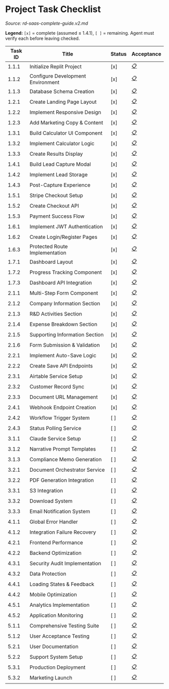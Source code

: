 # Project Task Checklist

_Source: rd-saas-complete-guide.v2.md_

**Legend:** `[x]` = complete (assumed ≤ 1.4.1), `[ ]` = remaining. Agent must verify each before leaving checked.

| Task ID | Title | Status | Acceptance |
|---|---|---|---|
| 1.1.1 | Initialize Replit Project | [x] | [📋](./acceptance/1.1.1.md) |
| 1.1.2 | Configure Development Environment | [x] | [📋](./acceptance/1.1.2.md) |
| 1.1.3 | Database Schema Creation | [x] | [📋](./acceptance/1.1.3.md) |
| 1.2.1 | Create Landing Page Layout | [x] | [📋](./acceptance/1.2.1.md) |
| 1.2.2 | Implement Responsive Design | [x] | [📋](./acceptance/1.2.2.md) |
| 1.2.3 | Add Marketing Copy & Content | [x] | [📋](./acceptance/1.2.3.md) |
| 1.3.1 | Build Calculator UI Component | [x] | [📋](./acceptance/1.3.1.md) |
| 1.3.2 | Implement Calculator Logic | [x] | [📋](./acceptance/1.3.2.md) |
| 1.3.3 | Create Results Display | [x] | [📋](./acceptance/1.3.3.md) |
| 1.4.1 | Build Lead Capture Modal | [x] | [📋](./acceptance/1.4.1.md) |
| 1.4.2 | Implement Lead Storage | [x] | [📋](./acceptance/1.4.2.md) |
| 1.4.3 | Post-Capture Experience | [x] | [📋](./acceptance/1.4.3.md) |
| 1.5.1 | Stripe Checkout Setup | [x] | [📋](./acceptance/1.5.1.md) |
| 1.5.2 | Create Checkout API | [x] | [📋](./acceptance/1.5.2.md) |
| 1.5.3 | Payment Success Flow | [x] | [📋](./acceptance/1.5.3.md) |
| 1.6.1 | Implement JWT Authentication | [x] | [📋](./acceptance/1.6.1.md) |
| 1.6.2 | Create Login/Register Pages | [x] | [📋](./acceptance/1.6.2.md) |
| 1.6.3 | Protected Route Implementation | [x] | [📋](./acceptance/1.6.3.md) |
| 1.7.1 | Dashboard Layout | [x] | [📋](./acceptance/1.7.1.md) |
| 1.7.2 | Progress Tracking Component | [x] | [📋](./acceptance/1.7.2.md) |
| 1.7.3 | Dashboard API Integration | [x] | [📋](./acceptance/1.7.3.md) |
| 2.1.1 | Multi-Step Form Component | [x] | [📋](./acceptance/2.1.1.md) |
| 2.1.2 | Company Information Section | [x] | [📋](./acceptance/2.1.2.md) |
| 2.1.3 | R&D Activities Section | [x] | [📋](./acceptance/2.1.3.md) |
| 2.1.4 | Expense Breakdown Section | [x] | [📋](./acceptance/2.1.4.md) |
| 2.1.5 | Supporting Information Section | [x] | [📋](./acceptance/2.1.5.md) |
| 2.1.6 | Form Submission & Validation | [x] | [📋](./acceptance/2.1.6.md) |
| 2.2.1 | Implement Auto-Save Logic | [x] | [📋](./acceptance/2.2.1.md) |
| 2.2.2 | Create Save API Endpoints | [x] | [📋](./acceptance/2.2.2.md) |
| 2.3.1 | Airtable Service Setup | [x] | [📋](./acceptance/2.3.1.md) |
| 2.3.2 | Customer Record Sync | [x] | [📋](./acceptance/2.3.2.md) |
| 2.3.3 | Document URL Management | [x] | [📋](./acceptance/2.3.3.md) |
| 2.4.1 | Webhook Endpoint Creation | [x] | [📋](./acceptance/2.4.1.md) |
| 2.4.2 | Workflow Trigger System | [ ] | [📋](./acceptance/2.4.2.md) |
| 2.4.3 | Status Polling Service | [ ] | [📋](./acceptance/2.4.3.md) |
| 3.1.1 | Claude Service Setup | [ ] | [📋](./acceptance/3.1.1.md) |
| 3.1.2 | Narrative Prompt Templates | [ ] | [📋](./acceptance/3.1.2.md) |
| 3.1.3 | Compliance Memo Generation | [ ] | [📋](./acceptance/3.1.3.md) |
| 3.2.1 | Document Orchestrator Service | [ ] | [📋](./acceptance/3.2.1.md) |
| 3.2.2 | PDF Generation Integration | [ ] | [📋](./acceptance/3.2.2.md) |
| 3.3.1 | S3 Integration | [ ] | [📋](./acceptance/3.3.1.md) |
| 3.3.2 | Download System | [ ] | [📋](./acceptance/3.3.2.md) |
| 3.3.3 | Email Notification System | [ ] | [📋](./acceptance/3.3.3.md) |
| 4.1.1 | Global Error Handler | [ ] | [📋](./acceptance/4.1.1.md) |
| 4.1.2 | Integration Failure Recovery | [ ] | [📋](./acceptance/4.1.2.md) |
| 4.2.1 | Frontend Performance | [ ] | [📋](./acceptance/4.2.1.md) |
| 4.2.2 | Backend Optimization | [ ] | [📋](./acceptance/4.2.2.md) |
| 4.3.1 | Security Audit Implementation | [ ] | [📋](./acceptance/4.3.1.md) |
| 4.3.2 | Data Protection | [ ] | [📋](./acceptance/4.3.2.md) |
| 4.4.1 | Loading States & Feedback | [ ] | [📋](./acceptance/4.4.1.md) |
| 4.4.2 | Mobile Optimization | [ ] | [📋](./acceptance/4.4.2.md) |
| 4.5.1 | Analytics Implementation | [ ] | [📋](./acceptance/4.5.1.md) |
| 4.5.2 | Application Monitoring | [ ] | [📋](./acceptance/4.5.2.md) |
| 5.1.1 | Comprehensive Testing Suite | [ ] | [📋](./acceptance/5.1.1.md) |
| 5.1.2 | User Acceptance Testing | [ ] | [📋](./acceptance/5.1.2.md) |
| 5.2.1 | User Documentation | [ ] | [📋](./acceptance/5.2.1.md) |
| 5.2.2 | Support System Setup | [ ] | [📋](./acceptance/5.2.2.md) |
| 5.3.1 | Production Deployment | [ ] | [📋](./acceptance/5.3.1.md) |
| 5.3.2 | Marketing Launch | [ ] | [📋](./acceptance/5.3.2.md) |